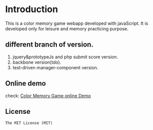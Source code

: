 # Introduction
This is a color memory game webapp developed with javaScript. It is developed only for leisure and memory practicing purpose.

## different branch of version.
1. jquery&prototypeJs and php submit score version.
2. backbone version(tdo).
3. test-driven manager-component version.


## Online demo
check: [Color Memory Game online Demo](http://williammer.github.io/colorMemGame)

## License
	The MIT License (MIT)
